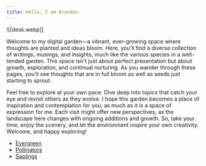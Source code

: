 ```yaml
---
title: Hello, I am Brandon
---
```


![[desk.webp]]

Welcome to my digital garden—a vibrant, ever-growing space where thoughts are planted and ideas bloom. Here, you'll find a diverse collection of writings, musings, and insights, much like the various species in a well-tended garden. This space isn't just about perfect presentation but about growth, exploration, and continual nurturing. As you wander through these pages, you’ll see thoughts that are in full bloom as well as seeds just starting to sprout.

Feel free to explore at your own pace. Dive deep into topics that catch your eye and revisit others as they evolve. I hope this garden becomes a place of inspiration and contemplation for you, as much as it is a space of expression for me. Each visit might offer new perspectives, as the landscape here changes with ongoing additions and growth. So, take your time, enjoy the scenery, and let the environment inspire your own creativity. Welcome, and happy exploring!

- [Evergreen](https://digitalgarden.iambrandoncole.com/evergreen/)
- [Pollinators](https://digitalgarden.iambrandoncole.com/pollinator/)
- [Saplings](https://digitalgarden.iambrandoncole.com/sapling/)
